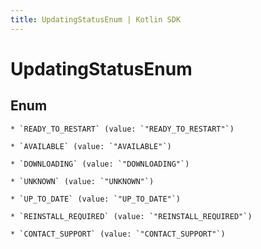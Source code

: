 ```yaml
---
title: UpdatingStatusEnum | Kotlin SDK
---
```




# UpdatingStatusEnum

## Enum


    * `READY_TO_RESTART` (value: `"READY_TO_RESTART"`)

    * `AVAILABLE` (value: `"AVAILABLE"`)

    * `DOWNLOADING` (value: `"DOWNLOADING"`)

    * `UNKNOWN` (value: `"UNKNOWN"`)

    * `UP_TO_DATE` (value: `"UP_TO_DATE"`)

    * `REINSTALL_REQUIRED` (value: `"REINSTALL_REQUIRED"`)

    * `CONTACT_SUPPORT` (value: `"CONTACT_SUPPORT"`)




